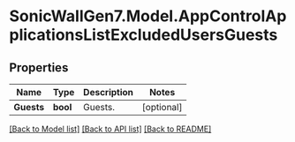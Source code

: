 # SonicWallGen7.Model.AppControlApplicationsListExcludedUsersGuests

## Properties

Name | Type | Description | Notes
------------ | ------------- | ------------- | -------------
**Guests** | **bool** | Guests. | [optional] 

[[Back to Model list]](../README.md#documentation-for-models) [[Back to API list]](../README.md#documentation-for-api-endpoints) [[Back to README]](../README.md)

